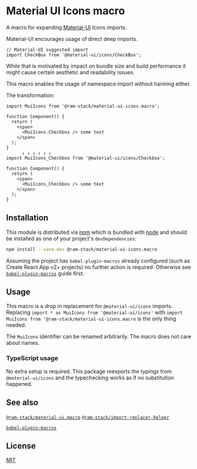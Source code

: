 # Material UI Icons macro

A macro for expanding [Material-UI](https://github.com/mui-org/material-ui) Icons imports. 

Material-UI encourages usage of direct deep imports.

```es6
// Material-UI suggested import
import CheckBox from '@material-ui/icons/CheckBox';
```

While that is motivated by impact on bundle size and build performance it might cause certain aesthetic and readability issues.

This macro enables the usage of namespace import without harming either.

The transformation:

```es6
import MuiIcons from '@ram-stack/material-ui-icons.macro';

function Component() {
  return (
    <span>
      <MuiIcons.Checkbox /> some text
    </span>
  );
}
      ↓ ↓ ↓ ↓ ↓ ↓
import MuiIcons_Checkbox from '@material-ui/icons/Checkbox';

function Component() {
  return (
    <span>
      <MuiIcons_Checkbox /> some text
    </span>
  );
}
```

## Installation

This module is distributed via [npm](https://www.npmjs.com/) which is bundled with [node](https://nodejs.org/) and
should be installed as one of your project's `devDependencies`:

```bash
npm install --save-dev @ram-stack/material-ui-icons.macro
```

Assuming the project has `babel-plugin-macros` already configured (such as Create React App v2+ projects) no further action is required.
Otherwise see [`babel-plugin-macros`](https://github.com/kentcdodds/babel-plugin-macros) guide first.

## Usage 

This macro is a drop in replacement for `@material-ui/icons` imports.
Replacing `import * as MuiIcons from '@material-ui/icons'` with `import MuiIcons from '@ram-stack/material-ui-icons.macro` is the only thing needed.

The `MuiIcons` identifier can be renamed arbitrarily. The macro does not care about names.

### TypeScript usage

No extra setup is required. This package reexports the typings from `@material-ui/icons` and the typechecking works as if no substitution happened. 

## See also

[`@ram-stack/material-ui.macro`](../material-ui.macro/README.md)
[`@ram-stack/import-replacer-helper`](../import-replacer-helper/README.md)

[`babel-plugin-macros`](https://github.com/kentcdodds/babel-plugin-macros)

## License

[MIT](LICENSE)
